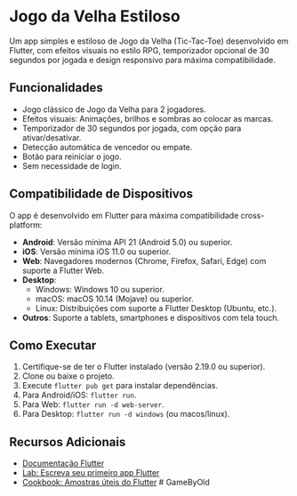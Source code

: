 # Jogo da Velha Estiloso

Um app simples e estiloso de Jogo da Velha (Tic-Tac-Toe) desenvolvido em Flutter, com efeitos visuais no estilo RPG, temporizador opcional de 30 segundos por jogada e design responsivo para máxima compatibilidade.

## Funcionalidades
- Jogo clássico de Jogo da Velha para 2 jogadores.
- Efeitos visuais: Animações, brilhos e sombras ao colocar as marcas.
- Temporizador de 30 segundos por jogada, com opção para ativar/desativar.
- Detecção automática de vencedor ou empate.
- Botão para reiniciar o jogo.
- Sem necessidade de login.

## Compatibilidade de Dispositivos
O app é desenvolvido em Flutter para máxima compatibilidade cross-platform:

- **Android**: Versão mínima API 21 (Android 5.0) ou superior.
- **iOS**: Versão mínima iOS 11.0 ou superior.
- **Web**: Navegadores modernos (Chrome, Firefox, Safari, Edge) com suporte a Flutter Web.
- **Desktop**:
  - Windows: Windows 10 ou superior.
  - macOS: macOS 10.14 (Mojave) ou superior.
  - Linux: Distribuições com suporte a Flutter Desktop (Ubuntu, etc.).
- **Outros**: Suporte a tablets, smartphones e dispositivos com tela touch.

## Como Executar
1. Certifique-se de ter o Flutter instalado (versão 2.19.0 ou superior).
2. Clone ou baixe o projeto.
3. Execute `flutter pub get` para instalar dependências.
4. Para Android/iOS: `flutter run`.
5. Para Web: `flutter run -d web-server`.
6. Para Desktop: `flutter run -d windows` (ou macos/linux).

## Recursos Adicionais
- [Documentação Flutter](https://docs.flutter.dev/)
- [Lab: Escreva seu primeiro app Flutter](https://docs.flutter.dev/get-started/codelab)
- [Cookbook: Amostras úteis do Flutter](https://docs.flutter.dev/cookbook)
#   G a m e B y O l d  
 